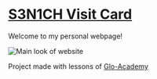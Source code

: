 # [S3N1CH Visit Card](https://s3n1ch.github.io/visitcard/)
Welcome to my personal webpage!


![Main look of website](https://github.com/S3N1CH/visitcard/blob/master/img/projects/visitcard.png)


Project made with lessons of [Glo-Academy](https://glo.academy/)
